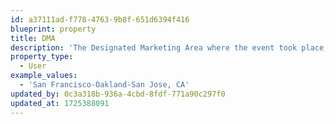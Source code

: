 ```yaml
---
id: a37111ad-f778-4763-9b8f-651d6394f416
blueprint: property
title: DMA
description: 'The Designated Marketing Area where the event took place, as determined by GeoIP lookup.'
property_type:
  - User
example_values:
  - 'San Francisco-Oakland-San Jose, CA'
updated_by: 0c3a318b-936a-4cbd-8fdf-771a90c297f0
updated_at: 1725388091
---
```

